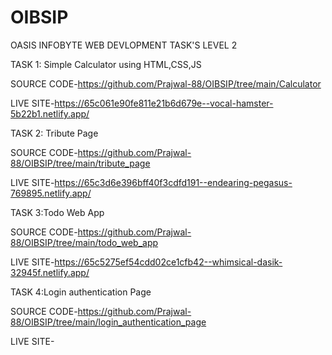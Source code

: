 # OIBSIP
OASIS INFOBYTE WEB DEVLOPMENT TASK'S
LEVEL 2

TASK 1: Simple Calculator using HTML,CSS,JS

SOURCE CODE-https://github.com/Prajwal-88/OIBSIP/tree/main/Calculator

LIVE SITE-https://65c061e90fe811e21b6d679e--vocal-hamster-5b22b1.netlify.app/




TASK 2: Tribute Page

SOURCE CODE-https://github.com/Prajwal-88/OIBSIP/tree/main/tribute_page

LIVE SITE-https://65c3d6e396bff40f3cdfd191--endearing-pegasus-769895.netlify.app/




TASK 3:Todo Web App

SOURCE CODE-https://github.com/Prajwal-88/OIBSIP/tree/main/todo_web_app

LIVE SITE-https://65c5275ef54cdd02ce1cfb42--whimsical-dasik-32945f.netlify.app/



TASK 4:Login authentication Page

SOURCE CODE-https://github.com/Prajwal-88/OIBSIP/tree/main/login_authentication_page

LIVE SITE-
